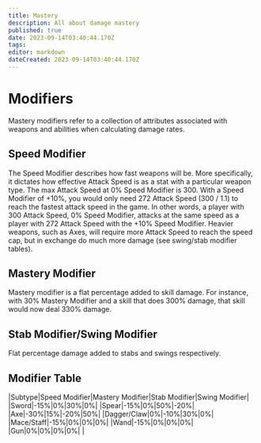 ```yaml
---
title: Mastery
description: All about damage mastery
published: true
date: 2023-09-14T03:40:44.170Z
tags: 
editor: markdown
dateCreated: 2023-09-14T03:40:44.170Z
---
```


# Modifiers
Mastery modifiers refer to a collection of attributes associated with weapons and abilities when calculating damage rates.

## Speed Modifier
The Speed Modifier describes how fast weapons will be. More specifically, it dictates how effective Attack Speed is as a stat with a particular weapon type. The max Attack Speed at 0% Speed Modifier is 300. With a Speed Modifier of +10%, you would only need 272 Attack Speed (300 / 1.1) to reach the fastest attack speed in the game. In other words, a player with 300 Attack Speed, 0% Speed Modifier, attacks at the same speed as a player with 272 Attack Speed with the +10% Speed Modifier. Heavier weapons, such as Axes, will require more Attack Speed to reach the speed cap, but in exchange do much more damage (see swing/stab modifier tables).

## Mastery Modifier
Mastery modifier is a flat percentage added to skill damage. For instance, with 30% Mastery Modifier and a skill that does 300% damage, that skill would now deal 330% damage.

## Stab Modifier/Swing Modifier
Flat percentage damage added to stabs and swings respectively.

## Modifier Table
|Subtype|Speed Modifier|Mastery Modifier|Stab Modifier|Swing Modifier|
|Sword|-15%|0%|30%|0%|
|Spear|-15%|0%|50%|-20%|
|Axe|-30%|15%|-20%|50%|
|Dagger/Claw|0%|-10%|30%|0%|
|Mace/Staff|-15%|0%|0%|0%|
|Wand|-15%|0%|0%|0%|
|Gun|0%|0%|0%|0%|
|